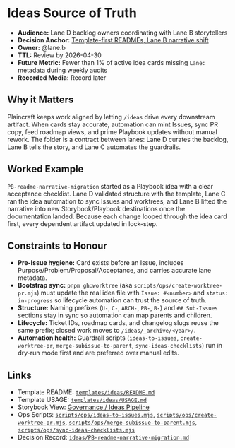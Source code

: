 # Ideas Source of Truth

- **Audience:** Lane D backlog owners coordinating with Lane B storytellers
- **Decision Anchor:** [Template-first READMEs, Lane B narrative shift](https://github.com/louis-pvs/plaincraft/blob/main/templates/ideas/decision.md)
- **Owner:** @lane.b
- **TTL:** Review by 2026-04-30
- **Future Metric:** Fewer than 1% of active idea cards missing `Lane:` metadata during weekly audits
- **Recorded Media:** Record later

## Why it Matters

Plaincraft keeps work aligned by letting `/ideas` drive every downstream artifact. When cards stay accurate, automation can mint Issues, sync PR copy, feed roadmap views, and prime Playbook updates without manual rework. The folder is a contract between lanes: Lane D curates the backlog, Lane B tells the story, and Lane C automates the guardrails.

## Worked Example

`PB-readme-narrative-migration` started as a Playbook idea with a clear acceptance checklist. Lane D validated structure with the template, Lane C ran the idea automation to sync Issues and worktrees, and Lane B lifted the narrative into new Storybook/Playbook destinations once the documentation landed. Because each change looped through the idea card first, every dependent artifact updated in lock-step.

## Constraints to Honour

- **Pre-Issue hygiene:** Card exists before an Issue, includes Purpose/Problem/Proposal/Acceptance, and carries accurate lane metadata.
- **Bootstrap sync:** `pnpm gh:worktree` (aka `scripts/ops/create-worktree-pr.mjs`) must update the real idea file with `Issue: #<number>` and `status: in-progress` so lifecycle automation can trust the source of truth.
- **Structure:** Naming prefixes (`U-`, `C-`, `ARCH-`, `PB-`, `B-`) and `## Sub-Issues` sections stay in sync so automation can map parents and children.
- **Lifecycle:** Ticket IDs, roadmap cards, and changelog slugs reuse the same prefix; closed work moves to `/ideas/_archive/<year>/`.
- **Automation health:** Guardrail scripts (`ideas-to-issues`, `create-worktree-pr`, `merge-subissue-to-parent`, `sync-ideas-checklists`) run in dry-run mode first and are preferred over manual edits.

## Links

- Template README: [`templates/ideas/README.md`](https://github.com/louis-pvs/plaincraft/blob/main/templates/ideas/README.md)
- Template USAGE: [`templates/ideas/USAGE.md`](https://github.com/louis-pvs/plaincraft/blob/main/templates/ideas/USAGE.md)
- Storybook View: [Governance / Ideas Pipeline](https://louis-pvs.github.io/plaincraft/storybook/?path=/docs/governance-ideas-pipeline--docs)
- Ops Scripts: [`scripts/ops/ideas-to-issues.mjs`](https://github.com/louis-pvs/plaincraft/blob/main/scripts/ops/ideas-to-issues.mjs), [`scripts/ops/create-worktree-pr.mjs`](https://github.com/louis-pvs/plaincraft/blob/main/scripts/ops/create-worktree-pr.mjs), [`scripts/ops/merge-subissue-to-parent.mjs`](https://github.com/louis-pvs/plaincraft/blob/main/scripts/ops/merge-subissue-to-parent.mjs), [`scripts/ops/sync-ideas-checklists.mjs`](https://github.com/louis-pvs/plaincraft/blob/main/scripts/ops/sync-ideas-checklists.mjs)
- Decision Record: [`ideas/PB-readme-narrative-migration.md`](https://github.com/louis-pvs/plaincraft/blob/main/ideas/PB-readme-narrative-migration.md)
